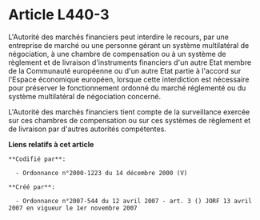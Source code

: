 # Article L440-3

L'Autorité des marchés financiers peut interdire le recours, par une entreprise de marché ou une personne gérant un système
multilatéral de négociation, à une chambre de compensation ou à un système de règlement et de livraison d'instruments
financiers d'un autre Etat membre de la Communauté européenne ou d'un autre Etat partie à l'accord sur l'Espace économique
européen, lorsque cette interdiction est nécessaire pour préserver le fonctionnement ordonné du marché réglementé ou du
système multilatéral de négociation concerné.

L'Autorité des marchés financiers tient compte de la surveillance exercée sur ces chambres de compensation ou sur ces
systèmes de règlement et de livraison par d'autres autorités compétentes.

**Liens relatifs à cet article**

	**Codifié par**:

	  - Ordonnance n°2000-1223 du 14 décembre 2000 (V)

	**Créé par**:

	  - Ordonnance n°2007-544 du 12 avril 2007 - art. 3 () JORF 13 avril 2007 en vigueur le 1er novembre 2007
